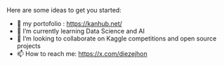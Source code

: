 Here are some ideas to get you started:
- 🔭 my portofolio : https://kanhub.net/
- 🌱 I’m currently learning Data Science and AI 
- 👯 I’m looking to collaborate on Kaggle competitions and open source projects 
- 📫 How to reach me: https://x.com/diezejhon
